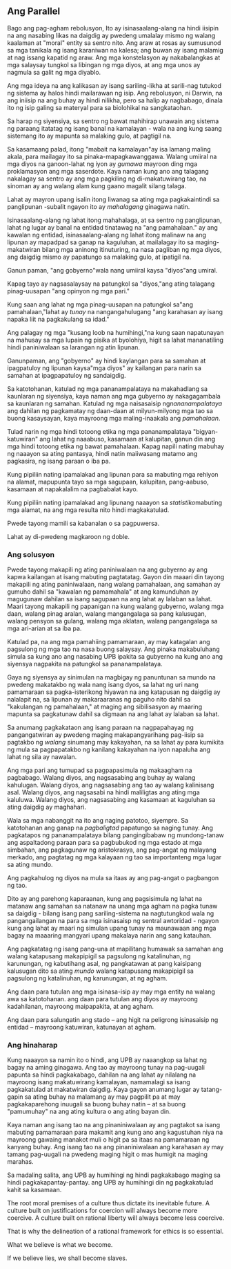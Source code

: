 ## Ang Parallel

Bago ang pag-agham rebolusyon, Ito ay isinasaalang-alang na hindi iisipin na ang nasabing likas na daigdig ay pwedeng umalalay mismo ng walang kaalaman at "moral" entity sa sentro nito. Ang araw at rosas ay sumusunod sa mga tanikala ng isang karaniwan na kalesa; ang buwan ay isang malamig at nag issang kapatid ng araw. Ang mga konstelasyon ay nakabalangkas at mga salaysay tungkol sa libingan ng mga diyos, at ang mga unos ay nagmula sa galit ng mga diyablo.

Ang mga ideya na ang kalikasan ay isang sariling-likha at sarili-nag tutukod ng sistema ay halos hindi mailarawan ng isip. Ang rebolusyon, ni Darwin, na ang iniisip na ang buhay ay hindi nilikha, pero sa halip ay nagbabago, dinala ito ng isip galing sa materyal para sa biolohikal na sangkataohan.

Sa harap ng siyensiya, sa sentro ng bawat mahihirap unawain ang sistema ng paraang itatatag ng isang banal na kamalayan - wala na ang kung saang sistemang ito ay mapunta sa malaking gulo, at pagtigil na.

Sa kasamaang palad, itong "mabait na kamalayan"ay isa lamang maling akala, para mailagay ito sa pinaka-mapagkawanggawa. Walang umiiral na mga diyos na ganoon-lahat ng iyon ay *gumawa* mayroon ding mga proklamasyon ang mga saserdote. Kaya naman kung ano ang talagang nakalagay sa sentro ay ang mga pagkiling ng di-makatuwirang tao, na sinoman ay ang walang alam kung gaano magalit silang talaga.

Lahat ay mayron upang isalin itong liwanag sa ating mga pagkakaintindi sa panglipunan -subalit ngayon ito ay *mahalagang* ginagawa natin.

Isinasaalang-alang ng lahat itong mahahalaga, at sa sentro ng panglipunan, lahat ng lugar ay banal na entidad tinatawag na "ang pamahalaan." ay ang kawalan ng entidad, isinasaalang-alang ng lahat itong malinaw na ang lipunan ay mapadpad sa ganap na kaguluhan, at mailalagay ito sa maging-makatwiran bilang mga aninong itinuturing, na nasa pagliban ng mga diyos, ang daigdig mismo ay papatungo sa malaking gulo, at ipatigil na.

Ganun paman, "ang gobyerno"wala nang umiiral kaysa "diyos"ang umiral.

Kapag tayo ay nagsasalaysay na patungkol sa "diyos,"ang ating talagang pinag-uusapan "ang opinyon ng mga pari."

Kung saan ang lahat ng mga pinag-uusapan na patungkol sa"ang pamahalaan,"lahat ay *tunay* na nangangahulugang "ang karahasan ay isang napaka liit na pagkakulang sa idad."

Ang palagay ng mga "kusang loob na humihingi,"na kung saan napatunayan na mahusay sa mga lupain ng pisika at byolohiya, higit sa lahat mananatiling hindi paniniwalaan sa larangan ng atin lipunan.

Ganunpaman, ang "gobyerno" ay hindi kaylangan para sa samahan at ipagpatuloy ng lipunan kaysa"mga diyos" ay kailangan para narin sa samahan at ipagpapatuloy ng sandaigdig.

Sa katotohanan, katulad ng mga pananampalataya na makahadlang sa kaunlaran ng siyensiya, kaya naman ang mga gubyerno ay nakagagambala sa kaunlaran ng samahan. Katulad ng mga naisasaisip ng*nananampalataya* ang dahilan ng pagkamatay ng daan-daan at milyun-milyong mga tao sa buong kasaysayan, kaya mayroong mga maling-inaakala ang *pamahalaan*.

Tulad narin ng mga hindi totoong etika ng mga pananampalataya "bigyan-katuwiran" ang lahat ng naaabuso, kasamaan at kalupitan, ganun din ang mga hindi totoong etika ng bawat pamahalaan. Kapag napili nating mabuhay ng naaayon sa ating pantasya, hindi natin maiiwasang matamo ang pagkasira, ng isang paraan o iba pa.

Kung pipiliin nating ipamalakad ang lipunan para sa mabuting mga rehiyon na alamat, mapupunta tayo sa mga sagupaan, kalupitan, pang-aabuso, kasamaan at napakalalim na pagbabalat kayo.

Kung pipiliin nating ipamalakad ang lipunang naaayon sa *statistiko*mabuting mga alamat, na ang mga resulta nito hindi magkakatulad.

Pwede tayong mamili sa kabanalan o sa pagpuwersa.

Lahat ay di-pwedeng magkaroon ng doble.

### Ang solusyon

Pwede tayong makapili ng ating paniniwalaan na ang gubyerno ay ang kapwa kailangan at isang mabuting pagtatatag. Gayon din maaari din tayong makapili ng ating paniniwalaan, nang walang pamahalaan, ang samahan ay gumuho dahil sa "kawalan ng pamamahala" at ang kamunduhan ay magugunaw dahilan sa isang sagupaan na ang lahat ay lalaban sa lahat. Maari tayong makapili ng papanigan na kung walang gubyerno, walang mga daan, walang pinag aralan, walang mangangalaga sa pang kalusugan, walang pensyon sa gulang, walang mga aklatan, walang pangangalaga sa mga ari-arian at sa iba pa.

Katulad pa, na ang mga pamahiing pamamaraan, ay may katagalan ang pagsulong ng mga tao na nasa buong salaysay. Ang pinaka makabuluhang simula sa kung ano ang nasabing UPB ipakita sa gubyerno na kung ano ang siyensya nagpakita na patungkol sa pananampalataya.

Gaya ng siyensya ay sinimulan na magbigay ng panuntunan sa mundo na pwedeng makatakbo ng wala nang isang dyos, sa lahat ng uri nang pamamaraan sa pagka-isterikong hiyawan na ang katapusan ng daigdig ay nalalapit na, sa lipunan ay makaraaranas ng paguho nito dahil sa "kakulangan ng pamahalaan," at maging ang sibilisasyon ay maaring mapunta sa pagkatunaw dahil sa digmaan na ang lahat ay lalaban sa lahat.

Sa anumang pagkakataon ang isang paraan na nagpapahayag ng pangangatwiran ay pwedeng maging makapangyarihang pag-iisip sa pagtakbo ng *walang* sinumang may kakayahan, na sa lahat ay para kumikita ng mula sa pagpapatakbo ng kanilang kakayahan na iyon napaluha ang lahat ng sila ay nawalan.

Ang mga pari ang tumupad sa pagpapasimula ng makaagham na pagbabago. Walang diyos, ang nagsasabing ang buhay ay walang kahulugan. Walang diyos, ang nagsasabing ang tao ay walang kalinisang asal. Walang diyos, ang nagsasabi na hindi maliligtas ang ating mga kaluluwa. Walang diyos, ang nagsasabing ang kasamaan at kaguluhan sa ating daigdig ay maghahari.

Wala sa mga nabanggit na ito ang naging patotoo, siyempre. Sa katotohanan ang ganap na *pagbaligtad* papatungo sa naging tunay. Ang pagkatapos ng pananampalataya bilang pangingibabaw ng mundong-tanaw ang aspaltadong paraan para sa pagbubukod ng mga estado at mga simbahan, ang pagkagunaw ng aristokrasya, ang pag-angat ng malayang merkado, ang pagtatag ng mga kalayaan ng tao sa importanteng mga lugar sa ating mundo.

Ang pagkahulog ng diyos na mula sa itaas ay ang pag-angat o pagbangon ng tao.

Dito ay ang parehong kaparaanan, kung ang pagsisimula ng lahat na matanaw ang samahan sa natanaw na unang mga agham na pagka tunaw sa daigdig - bilang isang pang sariling-sistema na nagtutungkod wala ng pangangailangan na para sa mga isinasaisp ng sentral awtoridad - ngayon kung ang lahat ay maari ng simulan upang tunay na maunawaan ang mga bagay na maaaring mangyari upang makalaya narin ang sang katauhan.

Ang pagkatatag ng isang pang-una at mapilitang humawak sa samahan ang walang katapusang makapipigil sa pagsulong ng katalinuhan, ng karunungan, ng kabutihang asal, ng pangkatawan at pang kaisipang kalusugan dito sa ating *mundo* walang katapusang makapipigil sa pagsulong ng katalinuhan, ng karunungan, at ng agham.

Ang daan para tutulan ang mga isinasa-isip ay may mga entity na walang awa sa katotohanan. ang daan para tutulan ang diyos ay mayroong kadahilanan, mayroong maipapakita, at ang agham.

Ang daan para salungatin ang stado – ang higit na peligrong isinasaisip ng entidad – mayroong katuwiran, katunayan at agham.

### Ang hinaharap

Kung naaayon sa namin ito o hindi, ang UPB ay naaangkop sa lahat ng bagay na aming ginagawa. Ang tao ay mayroong tunay na pag-uugali papunta sa hindi pagkakabago, dahilan na ang lahat ay nilalang na mayroong isang makatuwirang kamalayan, namamalagi sa isang pagkakatulad at makatwiran daigdig. Kaya gayon anumang lugar ay tatang-gapin sa ating buhay na malamang ay may pagpilit pa at may pagkakaparehong inuugali sa buong buhay natin – at sa buong "pamumuhay" na ang ating kultura o ang ating bayan din.

Kaya naman ang isang tao na ang pinaniniwalaan ay ang pagtakot sa isang mabuting pamamaraan para makamit ang kung ano ang kagustuhan niya na mayroong gawaing manakot muli o higit pa sa itaas na pamamaraan ng kanyang buhay. Ang isang tao na ang pinaniniwalaan ang karahasan ay may tamang pag-uugali na pwedeng maging higit o mas humigit na maging marahas.

Sa madaling salita, ang UPB ay humihingi ng hindi pagkakabago maging sa hindi pagkakapantay-pantay. ang UPB ay humihingi din ng pagkakatulad kahit sa kasamaan.

The root moral premises of a culture thus dictate its inevitable future. A culture built on justifications for coercion will always become more coercive. A culture built on rational liberty will always become less coercive.

That is why the delineation of a rational framework for ethics is so essential.

What we believe is what we become.

If we believe lies, we shall become slaves.